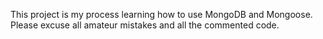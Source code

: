 This project is my process learning how to use MongoDB and Mongoose.
Please excuse all amateur mistakes and all the commented code.
